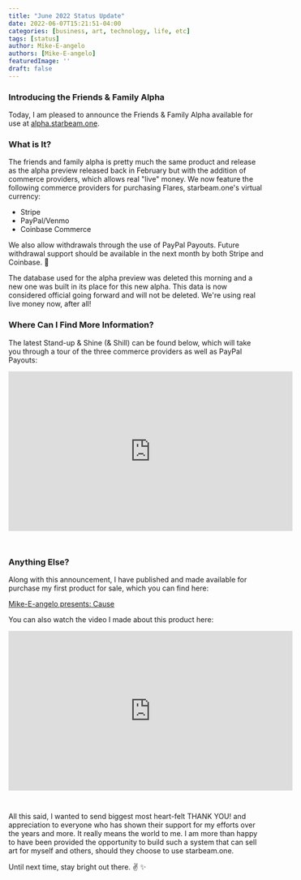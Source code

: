 ```yaml
---
title: "June 2022 Status Update"
date: 2022-06-07T15:21:51-04:00
categories: [business, art, technology, life, etc]
tags: [status]
author: Mike-E-angelo
authors: [Mike-E-angelo]
featuredImage: ''
draft: false
---
```


### Introducing the Friends & Family Alpha

Today, I am pleased to announce the Friends & Family Alpha available for use at [alpha.starbeam.one](https://alpha.starbeam.one/).

### What is It?

The friends and family alpha is pretty much the same product and release as the alpha preview released back in February but with the addition of commerce providers, which allows real "live" money.  We now feature the following commerce providers for purchasing Flares, starbeam.one's virtual currency:

- Stripe
- PayPal/Venmo
- Coinbase Commerce

We also allow withdrawals through the use of PayPal Payouts.  Future withdrawal support should be available in the next month by both Stripe and Coinbase. 🤞

The database used for the alpha preview was deleted this morning and a new one was built in its place for this new alpha.  This data is now considered official going forward and will not be deleted.  We're using real live money now, after all!

### Where Can I Find More Information?

The latest Stand-up & Shine (& Shill) can be found below, which will take you through a tour of  the three commerce providers as well as PayPal Payouts:

<iframe width="560" height="315" src="https://www.youtube.com/embed/Pokcm5mFA8g" title="YouTube video player" frameborder="0" allow="accelerometer; autoplay; clipboard-write; encrypted-media; gyroscope; picture-in-picture" allowfullscreen style="margin-bottom: 2em"></iframe>

### Anything Else?

Along with this announcement, I have published and made available for purchase my first product for sale, which you can find here:

[Mike-E-angelo presents: Cause](https://alpha.starbeam.one/market/publishers/twitter/mike_e_angelo/cause/)

You can also watch the video I made about this product here:

<iframe width="560" height="315" src="https://www.youtube.com/embed/fQmD2TJtEe4" title="YouTube video player" frameborder="0" allow="accelerometer; autoplay; clipboard-write; encrypted-media; gyroscope; picture-in-picture" allowfullscreen style="margin-bottom: 2em"></iframe>

All this said, I wanted to send biggest most heart-felt THANK YOU! and appreciation to everyone who has shown their support for my efforts over the years and more.  It really means the world to me.  I am more than happy to have been provided the opportunity to build such a system that can sell art for myself and others, should they choose to use starbeam.one.

Until next time, stay bright out there. ✌ ✨
